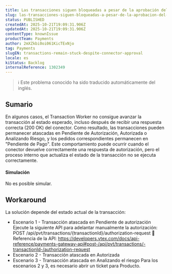 ```yaml
---
title: Las transacciones siguen bloqueadas a pesar de la aprobación del conector
slug: las-transacciones-siguen-bloqueadas-a-pesar-de-la-aprobacion-del-conector
status: PUBLISHED
createdAt: 2025-10-21T19:09:31.906Z
updatedAt: 2025-10-21T19:09:31.906Z
contentType: knownIssue
productTeam: Payments
author: 2mXZkbi0oi061KicTExNjo
tag: Payments
slugEN: transactions-remain-stuck-despite-connector-approval
locale: es
kiStatus: Backlog
internalReference: 1302349
---
```


>ℹ️ Este problema conocido ha sido traducido automáticamente del inglés.

## Sumario


En algunos casos, el Transaction Worker no consigue avanzar la transacción al estado esperado, incluso después de recibir una respuesta correcta (200 OK) del conector. Como resultado, las transacciones pueden permanecer atascadas en Pendiente de Autorización, Autorizada o Analizando Riesgo, y los pedidos correspondientes permanecen en "Pendiente de Pago". Este comportamiento puede ocurrir cuando el conector devuelve correctamente una respuesta de autorización, pero el proceso interno que actualiza el estado de la transacción no se ejecuta correctamente.


#### Simulación


No es posible simular.

## Workaround


La solución depende del estado actual de la transacción:

- Escenario 1 - Transacción atascada en Pendiente de autorización Ejecute la siguiente API para adelantar manualmente la autorización: POST /api/pvt/transactions/{transactionId}/authorization-request 🔗 Referencia de la API: https://developers.vtex.com/docs/api-reference/payments-gateway-api#post-/api/pvt/transactions/-transactionId-/authorization-request
- Escenario 2 - Transacción atascada en Autorizada
- Escenario 3 - Transacción atascada en Analizando el riesgo
Para los escenarios 2 y 3, es necesario abrir un ticket para Producto.


